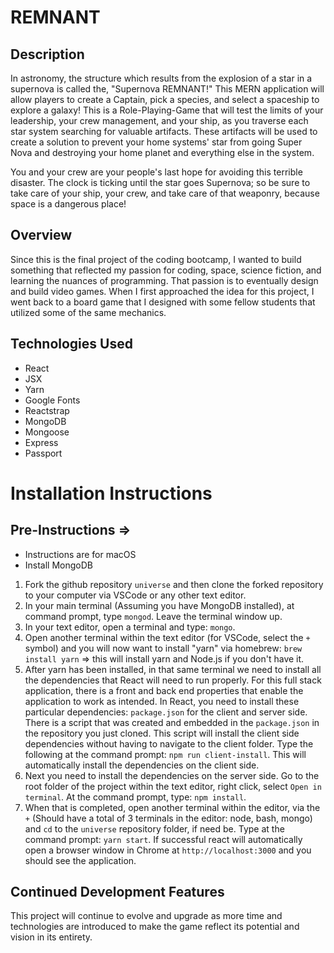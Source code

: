 # REMNANT

## Description
In astronomy, the structure which results from the explosion of a star in a supernova is called the, "Supernova REMNANT!" This MERN application will allow players to create a Captain, pick a species, and select a spaceship to explore a galaxy!
This is a Role-Playing-Game that will test the limits of your leadership, your crew management, and your ship, as you traverse each star system searching for valuable artifacts.  These artifacts will be used to create a solution to prevent your home systems' star from going Super Nova and destroying your home planet and everything else in the system.

You and your crew are your people's last hope for avoiding this terrible disaster.  The clock is ticking until the star goes Supernova; so be sure to take care of your ship, your crew, and take care of that weaponry, because space is a dangerous place!

## Overview
Since this is the final project of the coding bootcamp, I wanted to build something that reflected my passion for coding, space, science fiction, and learning the nuances of programming.  That passion is to eventually design and build video games. When I first approached the idea for this project, I went back to a board game that I designed with some fellow students that utilized some of the same mechanics.  

## Technologies Used
- React
- JSX
- Yarn
- Google Fonts
- Reactstrap
- MongoDB
- Mongoose
- Express
- Passport



# Installation Instructions
## Pre-Instructions =>
- Instructions are for macOS 
- Install MongoDB

1. Fork the github repository `universe` and then clone the forked repository to your computer via VSCode or any other text editor.
2. In your main terminal (Assuming you have MongoDB installed), at command prompt, type `mongod`.  Leave the terminal window up.  
3. In your text editor, open a terminal and type: `mongo`.
4. Open another terminal within the text editor (for VSCode, select the `+` symbol) and you will now want to install "yarn" via homebrew: `brew install yarn` =>  this will install yarn and Node.js if you don't have it.
5. After yarn has been installed, in that same terminal we need to install all the dependencies that React will need to run properly.  For this full stack application, there is a front and back end properties that enable the application to work as intended.  In React, you need to install these particular dependencies: `package.json` for the client and server side.  There is a script that was created and embedded in the `package.json` in the repository you just cloned. This script will install the client side dependencies without having to navigate to the client folder.  Type the following at the command prompt: `npm run client-install`. This will automatically install the dependencies on the client side.  
6. Next you need to install the dependencies on the server side.  Go to the root folder of the project within the text editor, right click, select `Open in terminal`. At the command prompt, type: `npm install`.
7. When that is completed, open another terminal within the editor, via the `+` (Should have a total of 3 terminals in the editor: node, bash, mongo) and `cd` to the `universe` repository folder, if need be.  Type at the command prompt: `yarn start`.  If successful react will automatically open a browser window in Chrome at `http://localhost:3000` and you should see the application.

## Continued Development Features
This project will continue to evolve and upgrade as more time and technologies are introduced to make the game reflect its potential and vision in its entirety.
